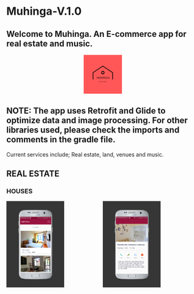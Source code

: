 # Muhinga-V.1.0


<p align="center"> <H2> Welcome to Muhinga. An E-commerce app for real estate and music.</H2> </p>


<p align="center"><img width=20% src="https://github.com/adiray/Muhinga-V.1.0/blob/master/Art/Untitled%20design%20(2).png" title="MUHINGA" alt="MUHINGA APP"></p>



## NOTE: The app uses Retrofit and Glide to optimize data and image processing. For other libraries used, please check the imports and comments in the gradle file.

Current services include;
Real estate, land, venues and music.


<h2>REAL ESTATE</h2>
 
 <h3>HOUSES</h3>

<p align="center"><img width=30% align="left"src="https://github.com/adiray/Muhinga-V.1.0/blob/master/Art/houses%20screen%20s7.png" title="MUHINGA" alt="MUHINGA APP">
 <img width=30% align="center"src="https://github.com/adiray/Muhinga-V.1.0/blob/master/Art/house%20product%20page%20screen%20s7.png" title="MUHINGA" alt="MUHINGA APP">

</p>








